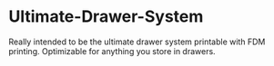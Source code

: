 # Ultimate-Drawer-System
Really intended to be the ultimate drawer system printable with FDM printing. Optimizable for anything you store in drawers.
